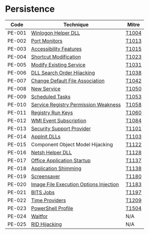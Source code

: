 # Persistence

|Code     |Technique               |Mitre     |
|---------|------------------------|----------|
|PE-001   |[Winlogon Helper DLL](https://pentestlab.blog/2020/01/14/persistence-winlogon-helper-dll/)|[T1004](https://attack.mitre.org/techniques/T1004/)|
|PE-002   |[Port Monitors](https://pentestlab.blog/2019/10/28/persistence-port-monitors/)|[T1013](https://attack.mitre.org/techniques/T1013/)|
|PE-003   |[Accessibility Features](https://pentestlab.blog/2019/11/13/persistence-accessibility-features/)|[T1015](https://attack.mitre.org/techniques/T1015/)|
|PE-004   |[Shortcut Modification](https://pentestlab.blog/2019/10/08/persistence-shortcut-modification/)|[T1023](https://attack.mitre.org/techniques/T1023/)|
|PE-005   |[Modify Existing Service](https://pentestlab.blog/2020/01/22/persistence-modify-existing-service/)|[T1031](https://attack.mitre.org/techniques/T1031/)|
|PE-006   |[DLL Search Order Hijacking](https://pentestlab.blog/2020/03/04/persistence-dll-hijacking/)|[T1038](https://attack.mitre.org/techniques/T1038/)|
|PE-007   |[Change Default File Association](https://pentestlab.blog/2020/01/06/persistence-change-default-file-association/)|[T1042](https://attack.mitre.org/techniques/T1042/)|
|PE-008   |[New Service](https://pentestlab.blog/2019/10/07/persistence-new-service/)|[T1050](https://attack.mitre.org/techniques/T1050/)|
|PE-009   |[Scheduled Tasks](https://pentestlab.blog/2019/11/04/persistence-scheduled-tasks/)|[T1053](https://attack.mitre.org/techniques/T1053/)|
|PE-010   |[Service Registry Permission Weakness](https://pentestlab.blog/2020/01/22/persistence-modify-existing-service/)|[T1058](https://attack.mitre.org/techniques/T1058/)|
|PE-011   |[Registry Run Keys](https://pentestlab.blog/2019/10/01/persistence-registry-run-keys/)|[T1060](https://attack.mitre.org/techniques/T1060/)|
|PE-012   |[WMI Event Subscription](https://pentestlab.blog/2020/01/21/persistence-wmi-event-subscription/)|[T1084](https://attack.mitre.org/techniques/T1084/)|
|PE-013   |[Security Support Provider](https://pentestlab.blog/2019/10/21/persistence-security-support-provider/)|[T1101](https://attack.mitre.org/techniques/T1101/)|
|PE-014   |[AppInit DLLs](https://pentestlab.blog/2020/01/07/persistence-appinit-dlls/)|[T1103](https://attack.mitre.org/techniques/T1103/)|
|PE-015   |Component Object Model Hijacking|[T1122](https://attack.mitre.org/techniques/T1122/)|
|PE-016   |[Netsh Helper DLL](https://pentestlab.blog/2019/10/29/persistence-netsh-helper-dll/)|[T1128](https://attack.mitre.org/techniques/T1128/)|
|PE-017   |[Office Application Startup](https://pentestlab.blog/2019/12/11/persistence-office-application-startup/)|[T1137](https://attack.mitre.org/techniques/T1137/)|
|PE-018   |[Application Shimming](https://pentestlab.blog/2019/12/16/persistence-application-shimming/)|[T1138](https://attack.mitre.org/techniques/T1138/)|
|PE-019   |[Screensaver](https://pentestlab.blog/2019/10/09/persistence-screensaver/)|[T1180](https://attack.mitre.org/techniques/T1180/)|
|PE-020   |[Image File Execution Options Injection](https://pentestlab.blog/2020/01/13/persistence-image-file-execution-options-injection/)|[T1183](https://attack.mitre.org/techniques/T1183/)|
|PE-021   |[BITS Jobs](https://pentestlab.blog/2019/10/30/persistence-bits-jobs/)|[T1197](https://attack.mitre.org/techniques/T1197/)|
|PE-022   |[Time Providers](https://pentestlab.blog/2019/10/22/persistence-time-providers/)|[T1209](https://attack.mitre.org/techniques/T1209/)|
|PE-023   |[PowerShell Profile](https://pentestlab.blog/2019/11/05/persistence-powershell-profile/)|[T1504](https://attack.mitre.org/techniques/T1504/)|
|PE-024   |[Waitfor](https://pentestlab.blog/2020/02/04/persistence-waitfor/)|N/A|
|PE-025   |[RID Hijacking](https://pentestlab.blog/2020/02/12/persistence-rid-hijacking/)|N/A|
